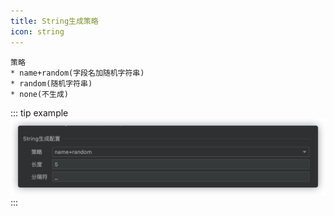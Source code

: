 ```yaml
---
title: String生成策略
icon: string
---
```


```
策略
* name+random(字段名加随机字符串)
* random(随机字符串)
* none(不生成)
```

::: tip example
![](../../.vuepress/public/img/stringGenerate.png)
:::